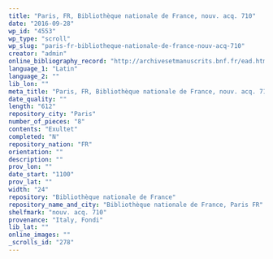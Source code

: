 ```yaml
---
title: "Paris, FR, Bibliothèque nationale de France, nouv. acq. 710"
date: "2016-09-28"
wp_id: "4553"
wp_type: "scroll"
wp_slug: "paris-fr-bibliotheque-nationale-de-france-nouv-acq-710"
creator: "admin"
online_bibliography_record: "http://archivesetmanuscrits.bnf.fr/ead.html?id=FRBNFEAD000071410"
language_1: "Latin"
language_2: ""
lib_lon: ""
meta_title: "Paris, FR, Bibliothèque nationale de France, nouv. acq. 710"
date_quality: ""
length: "612"
repository_city: "Paris"
number_of_pieces: "8"
contents: "Exultet"
completed: "N"
repository_nation: "FR"
orientation: ""
description: ""
prov_lon: ""
date_start: "1100"
prov_lat: ""
width: "24"
repository: "Bibliothèque nationale de France"
repository_name_and_city: "Bibliothèque nationale de France, Paris FR"
shelfmark: "nouv. acq. 710"
provenance: "Italy, Fondi"
lib_lat: ""
online_images: ""
_scrolls_id: "278"
---
```



